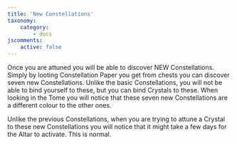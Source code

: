 ```yaml
---
title: 'New Constellations'
taxonomy:
    category:
        - docs
jscomments:
    active: false
---
```


Once you are attuned you will be able to discover NEW Constellations. Simply by looting Constellation Paper you get from chests you can discover seven new Constellations. Unlike the basic Constellations, you will not be able to bind yourself to these, but you can bind Crystals to these. When looking in the Tome you will notice that these seven new Constellations are a different colour to the other ones.

Unlike the previous Constellations, when you are trying to attune a Crystal to these new Constellations you will notice that it might take a few days for the Altar to activate. This is normal.
